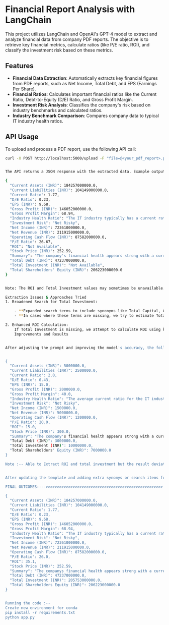 # Financial Report Analysis with LangChain

This project utilizes LangChain and OpenAI's GPT-4 model to extract and analyze financial data from company PDF reports. The objective is to retrieve key financial metrics, calculate ratios (like P/E ratio, ROI), and classify the investment risk based on these metrics.

## Features

- **Financial Data Extraction**: Automatically extracts key financial figures from PDF reports, such as Net Income, Total Debt, and EPS (Earnings Per Share).
- **Financial Ratios**: Calculates important financial ratios like the Current Ratio, Debt-to-Equity (D/E) Ratio, and Gross Profit Margin.
- **Investment Risk Analysis**: Classifies the company's risk based on industry benchmarks and calculated ratios.
- **Industry Benchmark Comparison**: Compares company data to typical IT industry health ratios.

## API Usage

To upload and process a PDF report, use the following API call:

```bash
curl -X POST http://localhost:5000/upload -F "file=@<your_pdf_report>.pdf"


The API returns a JSON response with the extracted data. Example output from a sample PDF:

{
  "Current Assets (INR)": 184257000000.0,
  "Current Liabilities (INR)": 104149000000.0,
  "Current Ratio": 1.77,
  "D/E Ratio": 0.23,
  "EPS (INR)": 9.68,
  "Gross Profit (INR)": 146052000000.0,
  "Gross Profit Margin": 68.94,
  "Industry Health Ratio": "The IT industry typically has a current ratio above 1.5 and a D/E ratio below 0.5 indicating a healthy balance between debt and equity.",
  "Investment Risk": "Not Risky",
  "Net Income (INR)": 72361000000.0,
  "Net Revenue (INR)": 211915000000.0,
  "Operating Cash Flow (INR)": 87582000000.0,
  "P/E Ratio": 26.67,
  "ROI": "Not Available",
  "Stock Price (INR)": 252.59,
  "Summary": "The company's financial health appears strong with a current ratio of 1.77 indicating good short-term liquidity...",
  "Total Debt (INR)": 47237000000.0,
  "Total Investment (INR)": "Not Available",
  "Total Shareholders' Equity (INR)": 206223000000.0
}


Note: The ROI and Total Investment values may sometimes be unavailable. For details on the extraction challenges and improvement strategies, refer to the sections below.

Extraction Issues & Approaches Tried
1. Broadened Search for Total Investment:

    - **Expanded search terms to include synonyms like Total Capital, Capital Employed, Capital Expenditure, Total Funds, etc.
    - **In cases where these terms are missing, we try to estimate Total Investment by reverse-calculating it from available data like Net Income and industry ROIs.

2. Enhanced ROI Calculation:
    If Total Investment is missing, we attempt to calculate ROI using known financial figures or industry-standard ratios.
    Improvements and Results


After adjusting the prompt and improving the model's accuracy, the following results were achieved:


{
  "Current Assets (INR)": 5000000.0,
  "Current Liabilities (INR)": 2500000.0,
  "Current Ratio": 2.0,
  "D/E Ratio": 0.43,
  "EPS (INR)": 15.0,
  "Gross Profit (INR)": 2000000.0,
  "Gross Profit Margin": 40.0,
  "Industry Health Ratio": "The average current ratio for the IT industry is around 1.5 to 2.5 and the average D/E ratio is typically below 1.",
  "Investment Risk": "Not Risky",
  "Net Income (INR)": 1500000.0,
  "Net Revenue (INR)": 5000000.0,
  "Operating Cash Flow (INR)": 1200000.0,
  "P/E Ratio": 20.0,
  "ROI": 15.0,
  "Stock Price (INR)": 300.0,
  "Summary": "The company's financial health appears strong with a current ratio of 2.00 indicating good short-term liquidity...",
  "Total Debt (INR)": 3000000.0,
  "Total Investment (INR)": 10000000.0,
  "Total Shareholders' Equity (INR)": 7000000.0
}

Note :-- Able to Extract ROI and total investment but the result deviation for other attribute is too huge, that need to fix or to check which one is the correct one .


After updating the template and adding extra synomys or search items for the total investment getting proper respose:--

FINAL OUTCOMES:--->>>>>>>>>>>>>>>>>>>>>>>>>>>>>>>>>>>>>>>>>>>>>>>>>>>>

{
  "Current Assets (INR)": 184257000000.0,
  "Current Liabilities (INR)": 104149000000.0,
  "Current Ratio": 1.77,
  "D/E Ratio": 0.23,
  "EPS (INR)": 9.68,
  "Gross Profit (INR)": 146052000000.0,
  "Gross Profit Margin": 68.94,
  "Industry Health Ratio": "The IT industry typically has a current ratio above 1.5 and a D/E ratio below 1.0 indicating a healthy balance between debt and equity",
  "Investment Risk": "Not Risky",
  "Net Income (INR)": 72361000000.0,
  "Net Revenue (INR)": 211915000000.0,
  "Operating Cash Flow (INR)": 87582000000.0,
  "P/E Ratio": 26.0,
  "ROI": 35.1,
  "Stock Price (INR)": 252.59,
  "Summary": "The companys financial health appears strong with a current ratio of 1.77 indicating good short-term liquidity and a low D/E ratio of 0.23 suggesting a conservative approach to leveraging. The gross profit margin of 68.94% is robust reflecting effective cost management and pricing strategies. The P/E ratio of 26.00 is reasonable for the IT sector indicating that the stock is fairly valued relative to its earnings. Overall these ratios align well with typical IT industry benchmarks suggesting that the company is not considered a risky investment.",
  "Total Debt (INR)": 47237000000.0,
  "Total Investment (INR)": 205753000000.0,
  "Total Shareholders Equity (INR)": 206223000000.0
}


Running the code :--
Create new environment for conda 
pip install -r requirements.txt
python app.py

